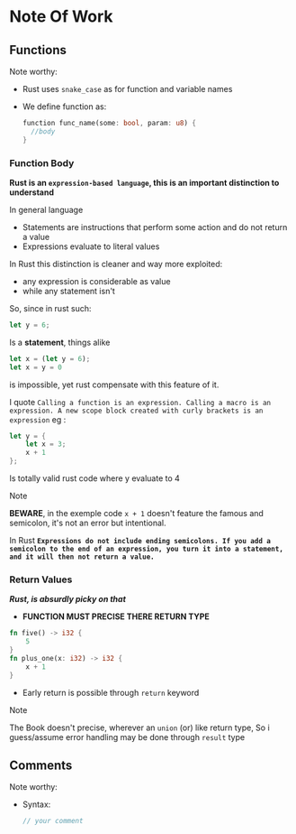 # Note Of Work

## Functions

Note worthy:

- Rust uses `snake_case` as for function and variable names

- We define function as:

  ```rs
  function func_name(some: bool, param: u8) {
    //body
  }
  ```

### Function Body

**Rust is an `expression-based language`, this is an important distinction to
understand**

In general language

- Statements are instructions that perform some action and do not return a value
- Expressions evaluate to literal values

In Rust this distinction is cleaner and way more exploited:

- any expression is considerable as value
- while any statement isn't

So, since in rust such:

```rs
let y = 6;
```

Is a **statement**, things alike

```rs
let x = (let y = 6);
let x = y = 0
```

is impossible, yet rust compensate with this feature of it.

I quote
`Calling a function is an
expression. Calling a macro is an expression. A new scope block created with curly brackets
is an expression`
eg :

```rs
let y = {
    let x = 3;
    x + 1
};
```

Is totally valid rust code where y evaluate to 4

> [!NOTE]
> **BEWARE**, in the exemple code `x + 1` doesn't feature the famous and
> semicolon, it's not an error but intentional.
>
> In Rust
> **`Expressions do not include ending semicolons. If you
add a semicolon to the end of an expression, you turn it into a statement, and it will then not
return a value.`**

### Return Values

**_Rust, is absurdly picky on that_**

- **FUNCTION MUST PRECISE THERE RETURN TYPE**

```rs
fn five() -> i32 {
    5
}
fn plus_one(x: i32) -> i32 {
    x + 1
}
```

- Early return is possible through `return` keyword

> [!NOTE]
>
> The Book doesn't precise, wherever an `union` (or) like return type, So i
> guess/assume error handling may be done through `result` type

## Comments

Note worthy:

- Syntax:

  ```rs
  // your comment
  ```

